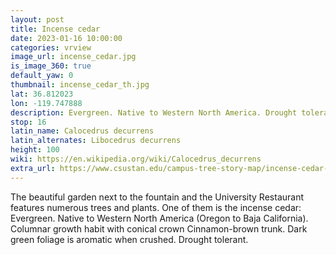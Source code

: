 ```yaml
---
layout: post
title: Incense cedar
date: 2023-01-16 10:00:00
categories: vrview
image_url: incense_cedar.jpg
is_image_360: true
default_yaw: 0
thumbnail: incense_cedar_th.jpg
lat: 36.812023
lon: -119.747888
description: Evergreen. Native to Western North America. Drought tolerant.
stop: 16
latin_name: Calocedrus decurrens
latin_alternates: Libocedrus decurrens
height: 100
wiki: https://en.wikipedia.org/wiki/Calocedrus_decurrens
extra_url: https://www.csustan.edu/campus-tree-story-map/incense-cedar-calocedrus-decurrens
---
```

The beautiful garden next to the fountain and the University Restaurant features numerous trees and plants. One of them is the incense cedar: Evergreen. Native to Western North America (Oregon to Baja California). Columnar growth habit with conical crown Cinnamon-brown trunk. Dark green foliage is aromatic when crushed. Drought tolerant.